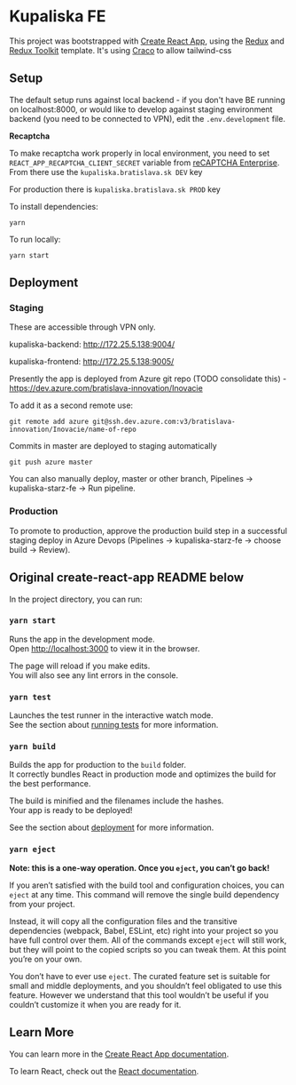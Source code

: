 # Kupaliska FE

This project was bootstrapped with [Create React App](https://github.com/facebook/create-react-app), using the [Redux](https://redux.js.org/) and [Redux Toolkit](https://redux-toolkit.js.org/) template. It's using [Craco](https://www.npmjs.com/package/@craco/craco) to allow tailwind-css

## Setup

The default setup runs against local backend - if you don't have BE running on localhost:8000, or would like to develop against staging environment backend (you need to be connected to VPN), edit the `.env.development` file.

**Recaptcha**

To make recaptcha work properly in local environment, you need to set `REACT_APP_RECAPTCHA_CLIENT_SECRET` variable from
[reCAPTCHA Enterprise](https://console.cloud.google.com/security/recaptcha). From there use the `kupaliska.bratislava.sk DEV` key

For production there is `kupaliska.bratislava.sk PROD` key

To install dependencies:

```
yarn
```

To run locally:

```
yarn start
```



## Deployment

### Staging

These are accessible through VPN only.

kupaliska-backend: http://172.25.5.138:9004/

kupaliska-frontend: http://172.25.5.138:9005/

Presently the app is deployed from Azure git repo (TODO consolidate this) - https://dev.azure.com/bratislava-innovation/Inovacie

To add it as a second remote use:

```
git remote add azure git@ssh.dev.azure.com:v3/bratislava-innovation/Inovacie/name-of-repo
```

Commits in master are deployed to staging automatically

```
git push azure master
```

You can also manually deploy, master or other branch, Pipelines -> kupaliska-starz-fe -> Run pipeline.

### Production

To promote to production, approve the production build step in a successful staging deploy in Azure Devops (Pipelines -> kupaliska-starz-fe -> choose build -> Review).

## Original create-react-app README below

In the project directory, you can run:

### `yarn start`

Runs the app in the development mode.<br />
Open [http://localhost:3000](http://localhost:3000) to view it in the browser.

The page will reload if you make edits.<br />
You will also see any lint errors in the console.

### `yarn test`

Launches the test runner in the interactive watch mode.<br />
See the section about [running tests](https://facebook.github.io/create-react-app/docs/running-tests) for more information.

### `yarn build`

Builds the app for production to the `build` folder.<br />
It correctly bundles React in production mode and optimizes the build for the best performance.

The build is minified and the filenames include the hashes.<br />
Your app is ready to be deployed!

See the section about [deployment](https://facebook.github.io/create-react-app/docs/deployment) for more information.

### `yarn eject`

**Note: this is a one-way operation. Once you `eject`, you can’t go back!**

If you aren’t satisfied with the build tool and configuration choices, you can `eject` at any time. This command will remove the single build dependency from your project.

Instead, it will copy all the configuration files and the transitive dependencies (webpack, Babel, ESLint, etc) right into your project so you have full control over them. All of the commands except `eject` will still work, but they will point to the copied scripts so you can tweak them. At this point you’re on your own.

You don’t have to ever use `eject`. The curated feature set is suitable for small and middle deployments, and you shouldn’t feel obligated to use this feature. However we understand that this tool wouldn’t be useful if you couldn’t customize it when you are ready for it.

## Learn More

You can learn more in the [Create React App documentation](https://facebook.github.io/create-react-app/docs/getting-started).

To learn React, check out the [React documentation](https://reactjs.org/).
